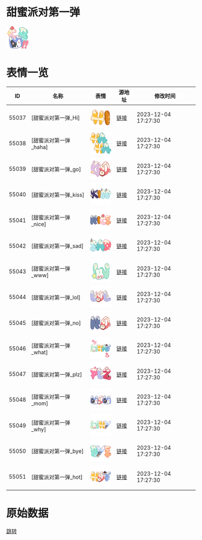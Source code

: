 # 甜蜜派对第一弹

<img src="./cover.png" height="60" alt="cover" />

# 表情一览

|ID|名称|表情|源地址|修改时间|
|----|----|----|----|----|
|55037|[甜蜜派对第一弹_Hi]|<img src="./pic/055037_%5B甜蜜派对第一弹_Hi%5D.png" height="60" alt="Hi"/>|[链接](https://i0.hdslb.com/bfs/garb/386c4895ba615d889d7be54af098323dbd3e7083.png)|2023-12-04 17:27:30|
|55038|[甜蜜派对第一弹_haha]|<img src="./pic/055038_%5B甜蜜派对第一弹_haha%5D.png" height="60" alt="haha"/>|[链接](https://i0.hdslb.com/bfs/garb/83bcbd20f63dff0267c8bf3f85ad84910f8e785f.png)|2023-12-04 17:27:30|
|55039|[甜蜜派对第一弹_go]|<img src="./pic/055039_%5B甜蜜派对第一弹_go%5D.png" height="60" alt="go"/>|[链接](https://i0.hdslb.com/bfs/garb/6a5e883d0a3ba1c8bd78e8e9588ce1b475a8a963.png)|2023-12-04 17:27:30|
|55040|[甜蜜派对第一弹_kiss]|<img src="./pic/055040_%5B甜蜜派对第一弹_kiss%5D.png" height="60" alt="kiss"/>|[链接](https://i0.hdslb.com/bfs/garb/b7d70cd3fe39cfd1345e68ea1049fdd77345065e.png)|2023-12-04 17:27:30|
|55041|[甜蜜派对第一弹_nice]|<img src="./pic/055041_%5B甜蜜派对第一弹_nice%5D.png" height="60" alt="nice"/>|[链接](https://i0.hdslb.com/bfs/garb/0b0ff6708b4a0afcb44bdd14942bbe1b126aa468.png)|2023-12-04 17:27:30|
|55042|[甜蜜派对第一弹_sad]|<img src="./pic/055042_%5B甜蜜派对第一弹_sad%5D.png" height="60" alt="sad"/>|[链接](https://i0.hdslb.com/bfs/garb/66fe839908ed219f0195bbd27fa6afd37a085d35.png)|2023-12-04 17:27:30|
|55043|[甜蜜派对第一弹_www]|<img src="./pic/055043_%5B甜蜜派对第一弹_www%5D.png" height="60" alt="www"/>|[链接](https://i0.hdslb.com/bfs/garb/fd6629d5943f4a5fa90a0c8e8c072df6d4303664.png)|2023-12-04 17:27:30|
|55044|[甜蜜派对第一弹_lol]|<img src="./pic/055044_%5B甜蜜派对第一弹_lol%5D.png" height="60" alt="lol"/>|[链接](https://i0.hdslb.com/bfs/garb/5e309cee0b23f51e6a557e3474733a3539661416.png)|2023-12-04 17:27:30|
|55045|[甜蜜派对第一弹_no]|<img src="./pic/055045_%5B甜蜜派对第一弹_no%5D.png" height="60" alt="no"/>|[链接](https://i0.hdslb.com/bfs/garb/d5fa0229efd9c5e11342ed0091e114233fa28311.png)|2023-12-04 17:27:30|
|55046|[甜蜜派对第一弹_what]|<img src="./pic/055046_%5B甜蜜派对第一弹_what%5D.png" height="60" alt="what"/>|[链接](https://i0.hdslb.com/bfs/garb/75fb434830c73d8c8f17a28247bacc37723a40c5.png)|2023-12-04 17:27:30|
|55047|[甜蜜派对第一弹_plz]|<img src="./pic/055047_%5B甜蜜派对第一弹_plz%5D.png" height="60" alt="plz"/>|[链接](https://i0.hdslb.com/bfs/garb/f9343ee2a8a5c7278c36fe66d86d2c528afe88b0.png)|2023-12-04 17:27:30|
|55048|[甜蜜派对第一弹_mom]|<img src="./pic/055048_%5B甜蜜派对第一弹_mom%5D.png" height="60" alt="mom"/>|[链接](https://i0.hdslb.com/bfs/garb/ed52f97c3595f1daf2b73af58d6b96f4e2ba547c.png)|2023-12-04 17:27:30|
|55049|[甜蜜派对第一弹_why]|<img src="./pic/055049_%5B甜蜜派对第一弹_why%5D.png" height="60" alt="why"/>|[链接](https://i0.hdslb.com/bfs/garb/b7831f81108adfba961b4938ae7cbaacb5aed70f.png)|2023-12-04 17:27:30|
|55050|[甜蜜派对第一弹_bye]|<img src="./pic/055050_%5B甜蜜派对第一弹_bye%5D.png" height="60" alt="bye"/>|[链接](https://i0.hdslb.com/bfs/garb/c5b1bfde01b74448d37f03a80f25abd0c3b1dcd7.png)|2023-12-04 17:27:30|
|55051|[甜蜜派对第一弹_hot]|<img src="./pic/055051_%5B甜蜜派对第一弹_hot%5D.png" height="60" alt="hot"/>|[链接](https://i0.hdslb.com/bfs/garb/c3fe5167b6b34f2b47c4fe37e00de365fe6bd1d4.png)|2023-12-04 17:27:30|

# 原始数据

[跳转](./raw.json)

